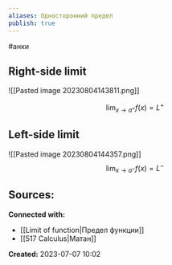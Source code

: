 ```yaml
---
aliases: Односторонний предел
publish: true
---
```

#анки

## Right-side limit
![[Pasted image 20230804143811.png]]

$$
\lim_{x \to a^+} f(x) = L^+
$$


## Left-side limit
![[Pasted image 20230804144357.png]]
$$
\lim_{x \to a^-} f(x) = L^-
$$








**Sources:**
- 


**Connected with:**
- [[Limit of function|Предел функции]]
- [[517 Сalculus|Матан]]



**Created:** 2023-07-07 10:02